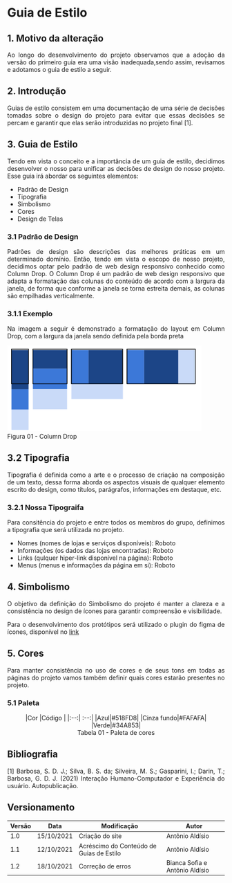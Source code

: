 # Guia de Estilo

## 1. Motivo da alteração
<p  align = "justify">
 Ao longo do desenvolvimento do projeto observamos que a adoção da versão do primeiro guia era uma visão inadequada,sendo assim, revisamos e adotamos o guia de estilo a seguir.
</p>


## 2. Introdução
<p  align = "justify">
    Guias de estilo consistem em uma documentação de uma série de decisões tomadas sobre o design do projeto para evitar que essas decisões se percam e garantir que elas serão introduzidas no projeto final [1].
</p>

## 3. Guia de Estilo
<p  align = "justify">
    Tendo em vista o conceito e a importância de um guia de estilo, decidimos desenvolver o nosso para unificar as decisões de design do nosso projeto. Esse guia irá abordar os seguintes elementos:
</p>

- Padrão de Design
- Tipografia
- Simbolismo
- Cores
- Design de Telas

### 3.1 Padrão de Design
<p  align = "justify"> 
    Padrões de design são descrições das melhores práticas em um determinado domínio. Então, tendo em vista o escopo de nosso projeto, decidimos optar pelo padrão de web design responsivo conhecido como Column Drop.
    O Column Drop é um padrão de web design responsivo que adapta a formatação das colunas do conteúdo de acordo com a largura da janela, de forma que conforme a janela se torna estreita demais, as colunas são empilhadas verticalmente.
</p>

### 3.1.1 Exemplo
<p  align = "justify">Na imagem a seguir é demonstrado a formatação do layout em Column Drop, com a largura da janela sendo definida pela borda preta</p>
<img width="450px" src="../../assets/imgs/ColumnDrop.png" alt="ColumnDrop">
<figcaption>Figura 01 - Column Drop</figcaption>

## 3.2 Tipografia
<p align = "justify">
    Tipografia é definida como a arte e o processo de criação na composição de um texto, dessa forma aborda os aspectos visuais de qualquer elemento escrito do design, como títulos, parágrafos, informações em destaque, etc.</p>

### 3.2.1 Nossa Tipograifa
<p align = "justify">
    Para consitência do projeto e entre todos os membros do grupo, definimos a tipografia que será utilizada no projeto.
</p>

- Nomes (nomes de lojas e serviços disponíveis): Roboto
- Informações (os dados das lojas encontradas): Roboto
- Links (qulquer hiper-link disponível na página): Roboto
- Menus (menus e informações da página em si): Roboto

## 4. Simbolismo
<p align = "justify">
    O objetivo da definição do Simbolismo do projeto é manter a clareza e a consistência no design de ícones para garantir compreensão e visibilidade.
</p>
<p align = "justify"> Para o desenvolvimento dos protótipos será utilizado o plugin do figma de ícones, disponível no <a href = "https://www.figma.com/community/plugin/735098390272716381/Iconify">link</a>


</p>


## 5. Cores
<p align = "justify">
    Para manter consistência no uso de cores e de seus tons em todas as páginas do projeto vamos também definir quais cores estarão presentes no projeto.
</p>

### 5.1 Paleta

<center>
|Cor |Código | 
|:--:| :--:|
|Azul|#518FD8|
|Cinza fundo|#FAFAFA|
|Verde|#34A853|


<figcaption>Tabela 01 - Paleta de cores</figcaption>

</center>





## Bibliografia <a id="Bibliografia"></a>
<p align = "justify"> [1] Barbosa, S. D. J.; Silva, B. S. da; Silveira, M. S.; Gasparini, I.; Darin, T.; Barbosa, G. D. J. (2021) Interação Humano-Computador e Experiência do usuário. Autopublicação. </p>


## Versionamento

<center>

| Versão | Data | Modificação | Autor |
|--|--|--|--|
| 1.0 | 15/10/2021 | Criação do site | Antônio Aldísio |
| 1.1 | 12/10/2021 | Acréscimo do Conteúdo de Guias de Estilo |  Antônio Aldísio |
| 1.2 | 18/10/2021 | Correção de erros |Bianca Sofia e Antônio Aldísio |

</center>